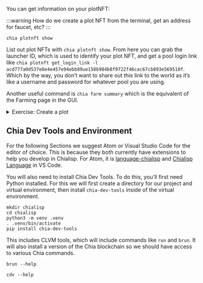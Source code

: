 You can get information on your plotNFT:

:::warning
How do we create a plot NFT from the terminal, get an address for faucet, etc?
:::

```
chia plotnft show
```

List out plot NFTs with `chia plotnft show`. From here you can grab the launcher ID, which is used to identify your plot NFT, and get a pool login link like `chia plotnft get_login_link -l acd777a0d537e8e4e457e94ebb89ue158b984b8f9722f46cac67cb893e569510f`. Which by the way, you don’t want to share out this link to the world as it’s like a username and password for whatever pool you are using.

Another useful command is `chia farm summary` which is the equivalent of the Farming page in the GUI.

<details>
    <summary>Exercise: Create a plot</summary>
Let’s go through a quick CLI plotting example following [this documentation](https://github.com/Chia-Network/chia-blockchain/wiki/CLI-Commands-Reference#madmax) (or `chia plotters madmax -h`).

For this you will need your farmer public key and your pool contract address.

First, issue `chia keys show` to find your farmer public key. Next, use `chia plotnft show` to find the contract address.

The values will look something like:

`8914eed5ca5737ed6bb36225910d110cfc4d567115cfbb19cc19f600736aabf2a6709995aef9de37152d29f35ed9cdd6`

`xch1fafdg7w35l4ujyz4vcuj3k78s5gwj395gs8tszkfwjj40melx75scxgw8h`

The entire plotting command will look something like:

```
chia plotters madmax -k 32 -n 1 -r 7 -t temp -d . -f 8914eed5ca5737ed6bb36225910d110cfc4d567115cfbb19cc19f600736aabf2a6709995aef9de37152d29f35ed9cdd6 -c xch1fafdg7w35l4ujyz4vcuj3k78s5gwj395gs8tszkfwjj40melx75scxgw8h
```

where -n is the number of plots you want to create and `temp` is the name of a directory for temp files (create one with `mkdir temp`). `.` is the current directory for the destination.

These are just a few examples of how to use the CLI. But now that we have the CLI ready we can go through some additional steps to make sure our farm is set up properly and the plots we created are working.

</details>

## Chia Dev Tools and Environment

For the following Sections we suggest Atom or Visual Studio Code for the editor of choice. This is because they both currently have extensions to help you develop in Chialisp. For Atom, it is [language-chialisp](https://atom.io/packages/language-chialisp) and [Chialisp Language](https://marketplace.visualstudio.com/items?itemName=Rigidity.chialisplanguage) in VS Code.

You will also need to install Chia Dev Tools. To do this, you'll first need Python installed. For this we will first create a directory for our project and virtual environment, then install `chia-dev-tools` inside of the virtual environment.

```
mkdir chialisp
cd chialisp
python3 -m venv .venv
. .venv/bin/activate
pip install chia-dev-tools
```

This includes CLVM tools, which will include commands like `run` and `brun`. It will also install a version of the Chia blockchain so we should have access to various Chia commands.

```
brun --help
```

```
cdv --help
```
